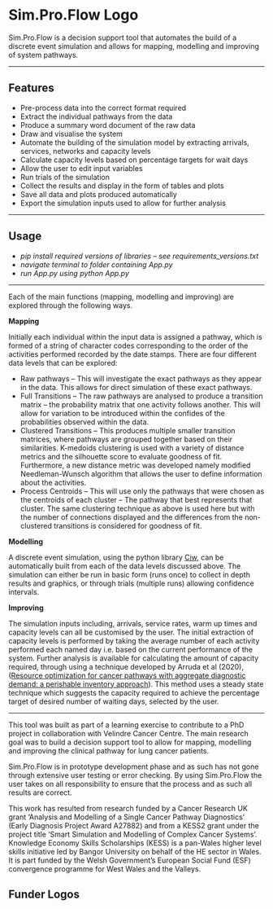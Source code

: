 # Sim.Pro.Flow Logo
Sim.Pro.Flow is a decision support tool that automates the build of a discrete event simulation and allows for mapping, modelling and improving of system pathways.
___
## Features
*	Pre-process data into the correct format required
*	Extract the individual pathways from the data
*	Produce a summary word document of the raw data
*	Draw and visualise the system
*	Automate the building of the simulation model by extracting arrivals, services, networks and capacity levels
*	Calculate capacity levels based on percentage targets for wait days
*	Allow the user to edit input variables 
*	Run trials of the simulation
*	Collect the results and display in the form of tables and plots
*	Save all data and plots produced automatically
*	Export the simulation inputs used to allow for further analysis
___
## Usage
*	_pip install required versions of libraries – see requirements_versions.txt_
*	_navigate terminal to folder containing App.py_
*	_run App.py using python App.py_
___
Each of the main functions (mapping, modelling and improving) are explored through the following ways.

__Mapping__

Initially each individual within the input data is assigned a pathway, which is formed of a string of character codes corresponding to the order of the activities performed recorded by the date stamps. 
There are four different data levels that can be explored:

*	Raw pathways – 
This will investigate the exact pathways as they appear in the data. This allows for direct simulation of these exact pathways.
*	Full Transitions – 
The raw pathways are analysed to produce a transition matrix – the probability matrix that one activity follows another. This will allow for variation to be introduced within the confides of the probabilities observed within the data.
*	Clustered Transitions – 
This produces multiple smaller transition matrices, where pathways are grouped together based on their similarities. K-medoids clustering is used with a variety of distance metrics and the silhouette score to evaluate goodness of fit.
Furthermore, a new distance metric was developed namely modified Needleman-Wunsch algorithm that allows the user to define information about the activities. 
*	Process Centroids – 
This will use only the pathways that were chosen as the centroids of each cluster – The pathway that best represents that cluster.
The same clustering technique as above is used here but with the number of connections displayed and the differences from the non-clustered transitions is considered for goodness of fit.

__Modelling__

A discrete event simulation, using the python library [Ciw](https://ciw.readthedocs.io/en/latest/), can be automatically built from each of the data levels discussed above. The simulation can either be run in basic form (runs once) to collect in depth results and graphics, or through trials (multiple runs) allowing confidence intervals.

__Improving__

The simulation inputs including, arrivals, service rates, warm up times and capacity levels can all be customised by the user. 
The initial extraction of capacity levels is performed by taking the average number of each activity performed each named day i.e. based on the current performance of the system. Further analysis is available for calculating the amount of capacity required, through using a technique developed by Arruda et al (2020), ([Resource optimization for cancer pathways with aggregate diagnostic demand: a perishable inventory approach](https://academic.oup.com/imaman/advance-article/doi/10.1093/imaman/dpaa014/5864939?guestAccessKey=bf53ba01-ace0-4dff-ae56-c172fa169148)). This method uses a steady state technique which suggests the capacity required to achieve the percentage target of desired number of waiting days, selected by the user.
___
This tool was built as part of a learning exercise to contribute to a PhD project in collaboration with Velindre Cancer Centre. The main research goal was to build a decision support tool to allow for mapping, modelling and improving the clinical pathway for lung cancer patients. 

Sim.Pro.Flow is in prototype development phase and as such has not gone through extensive user testing or error checking. By using Sim.Pro.Flow the user takes on all responsibility to ensure that the process and as such all results are correct.

This work has resulted from research funded by a Cancer Research UK grant ‘Analysis and Modelling of a Single Cancer Pathway Diagnostics’ (Early Diagnosis Project Award A27882) and from a KESS2 grant under the project title ‘Smart Simulation and Modelling of Complex Cancer Systems’. Knowledge Economy Skills Scholarships (KESS) is a pan-Wales higher level skills initiative led by Bangor University on behalf of the HE sector in Wales. It is part funded by the Welsh Government’s European Social Fund (ESF) convergence programme for West Wales and the Valleys.
 ## Funder Logos
